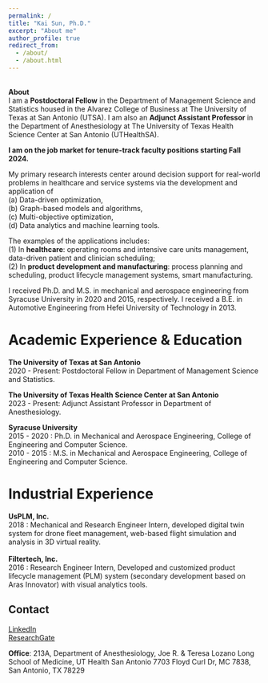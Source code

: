 ```yaml
---
permalink: /
title: "Kai Sun, Ph.D."
excerpt: "About me"
author_profile: true
redirect_from: 
  - /about/
  - /about.html
---
```

\
**About**\
I am a **Postdoctoral Fellow** in the Department of Management Science and Statistics housed in the Alvarez College of Business at The University of Texas at San Antonio (UTSA). 
I am also an **Adjunct Assistant Professor** in the Department of Anesthesiology at The University of Texas Health Science Center at San Antonio (UTHealthSA).

**I am on the job market for tenure-track faculty positions starting Fall 2024.** 

My primary research interests center around decision support for real-world problems in healthcare and service systems 
via the development and application of\
(a)   Data-driven optimization,\
(b)  Graph-based models and algorithms,\
(c) Multi-objective optimization,\
(d)  Data analytics and machine learning tools.

The examples of the applications includes:\
(1) In **healthcare**: operating rooms and intensive care units management, data-driven patient and clinician scheduling;\
(2) In **product development and manufacturing**: process planning and scheduling, product lifecycle management systems, smart manufacturing.

I received Ph.D. and M.S. in mechanical and aerospace engineering from Syracuse University in 2020 and 2015, respectively.
I received a B.E. in Automotive Engineering from Hefei University of Technology in 2013.

Academic Experience & Education
======
**The University of Texas at San Antonio**\
2020 - Present: Postdoctoral Fellow in Department of Management Science and Statistics.

**The University of Texas Health Science Center at San Antonio**\
2023 - Present: Adjunct Assistant Professor in Department of Anesthesiology.

**Syracuse University**\
2015 - 2020 : Ph.D. in Mechanical and Aerospace Engineering, College of Engineering and Computer Science.\
2010 - 2015 : M.S.  in Mechanical and Aerospace Engineering, College of Engineering and Computer Science.

Industrial Experience
======
**UsPLM, Inc.**\
2018       : Mechanical and Research Engineer Intern, developed digital twin system for drone fleet management, web-based flight simulation
and analysis in 3D virtual reality.\
\
**Filtertech, Inc.**\
2016       : Research Engineer Intern, Developed and customized product lifecycle management (PLM) system (secondary
development based on Aras Innovator) with visual analytics tools.


Contact
------
[LinkedIn](https://www.linkedin.com/in/kai-sun-211a47bb/)
\
[ResearchGate](https://www.researchgate.net/profile/Kai-Sun-70)

**Office**: 213A, Department of Anesthesiology, Joe R. & Teresa Lozano Long School of Medicine, UT Health San Antonio
7703 Floyd Curl Dr, MC 7838, San Antonio, TX 78229
